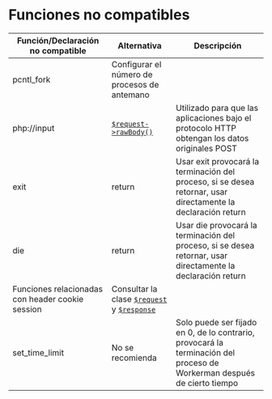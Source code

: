 # Funciones no compatibles

Función/Declaración no compatible | Alternativa | Descripción
----|------|----
pcntl_fork | Configurar el número de procesos de antemano | 
php://input | [`$request->rawBody()`](http/request.md) | Utilizado para que las aplicaciones bajo el protocolo HTTP obtengan los datos originales POST
exit | return | Usar exit provocará la terminación del proceso, si se desea retornar, usar directamente la declaración return
die | return | Usar die provocará la terminación del proceso, si se desea retornar, usar directamente la declaración return
Funciones relacionadas con header cookie session | Consultar la clase [`$request`](http/request.md) y [`$response`](http/response.md) | 
set_time_limit | No se recomienda | Solo puede ser fijado en 0, de lo contrario, provocará la terminación del proceso de Workerman después de cierto tiempo
